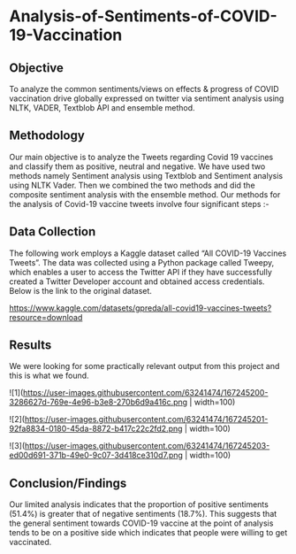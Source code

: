 # Analysis-of-Sentiments-of-COVID-19-Vaccination

## Objective
To analyze the common sentiments/views on effects & progress of COVID vaccination drive globally expressed on twitter via sentiment analysis using NLTK, VADER, Textblob API and ensemble method.


## Methodology
Our main objective is to analyze the Tweets regarding Covid 19 vaccines and classify them as positive, neutral and negative. We have used two methods namely Sentiment analysis using Textblob and Sentiment analysis using NLTK Vader. Then we combined the two methods and did the composite sentiment analysis with the ensemble method. Our methods for the analysis of Covid-19 vaccine tweets involve four significant steps :-


## Data Collection
The following work employs a Kaggle dataset called “All COVID-19 Vaccines Tweets”. The data was collected using a Python package called Tweepy, which enables a user to access the Twitter API if they have successfully created a Twitter Developer account and obtained access credentials.
Below is the link to the original dataset.

https://www.kaggle.com/datasets/gpreda/all-covid19-vaccines-tweets?resource=download


## Results
We were looking for some practically relevant output from this project and this is what we found. 

![1](https://user-images.githubusercontent.com/63241474/167245200-3286627d-769e-4e96-b3e8-270b6d9a416c.png | width=100)

![2](https://user-images.githubusercontent.com/63241474/167245201-92fa8834-0180-45da-8872-b417c22c2fd2.png | width=100)

![3](https://user-images.githubusercontent.com/63241474/167245203-ed00d691-371b-49e0-9c07-3d418ce310d7.png | width=100)


## Conclusion/Findings
Our limited analysis indicates that the proportion of positive sentiments (51.4%) is  greater that of negative sentiments (18.7%). This suggests that the general sentiment towards COVID-19 vaccine at the point of analysis tends to be on a positive side which indicates that people were willing to get vaccinated.
